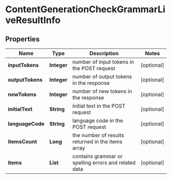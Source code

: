 # ContentGenerationCheckGrammarLiveResultInfo


## Properties

| Name | Type | Description | Notes |
|------------ | ------------- | ------------- | -------------|
**inputTokens** | **Integer** | number of input tokens in the POST request |[optional]|
**outputTokens** | **Integer** | number of output tokens in the response |[optional]|
**newTokens** | **Integer** | number of new tokens in the response |[optional]|
**initialText** | **String** | initial text in the POST request |[optional]|
**languageCode** | **String** | language code in the POST request |[optional]|
**itemsCount** | **Long** | the number of results returned in the items array |[optional]|
**items** | **List<ContentGenerationCheckGrammarLiveItem>** | contains grammar or spelling errors and related data |[optional]|
